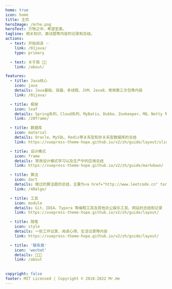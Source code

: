 ```yaml
---
home: true
icon: home
title: 主页
heroImage: /mrhe.png
heroText: 万物之中，希望至美。
tagline: 相关知识、面试题等内容的记录和总结。
actions:
  - text: 开始阅读 ✨
    link: /01java/
    type: primary

  - text: 关于我 👨‍💻
    link: /about/

features:
  - title: Java核心
    icon: java
    details: Java基础、容器、多线程、JVM、Java8、常用第三方包等内容
    link: /01java/

  - title: 框架
    icon: leaf
    details: Spring系列、Cloud系列、MyBatis、Dubbo、Zookeeper、MQ、Netty 等内容的总结
    link: /20frame/

  - title: 数据库
    icon: material
    details: Oracle、MySQL、Redis等关系型和非关系型数据库的总结
    link: https://vuepress-theme-hope.github.io/v2/zh/guide/layout/slides

  - title: 设计模式
    icon: frame
    details: 常用设计模式学习以及生产中的应用总结
    link: https://vuepress-theme-hope.github.io/v2/zh/guide/markdown/    

  - title: 算法
    icon: dart
    details: 做过的算法题的总结，主要为<a href="http://www.leetcode.cn" target="_blank">力扣</a>上的题目。持续更新中🛩️
    link: /40algo/

  - title: 工具
    icon: module
    details: Git、IDEA、Typora 等编程工具及其他办公娱乐工具、网站的总结和记录
    link: https://vuepress-theme-hope.github.io/v2/zh/guide/layout/

  - title: 随笔
    icon: style
    details: 一些工作记录、阅读心得、生活记录等内容
    link: https://vuepress-theme-hope.github.io/v2/zh/guide/layout/ 

  - title: '联系我'
    icon: 'wechat'
    details: 🎉🎉🎉
    link: /about
        
        
copyright: false
footer: MIT Licensed | Copyright © 2018-2022 Mr.He
---
```


<!-- 
这是项目主页的案例。你可以在这里放置你的主体内容。

想要使用此布局，你需要在页面 front matter 中设置 `home: true`。

配置项的相关说明详见 [项目主页配置](https://vuepress-theme-hope.github.io/v2/zh/guide/layout/home/)。
-->